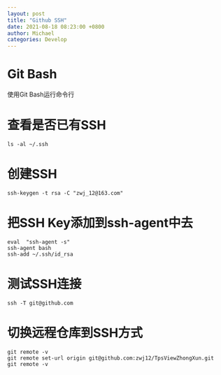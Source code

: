```yaml
---
layout: post
title: "Github SSH"
date: 2021-08-18 08:23:00 +0800
author: Michael
categories: Develop
---
```


# Git Bash
使用Git Bash运行命令行

# 查看是否已有SSH
	ls -al ~/.ssh

# 创建SSH
	ssh-keygen -t rsa -C "zwj_12@163.com"	


# 把SSH Key添加到ssh-agent中去
	eval  "ssh-agent -s"
	ssh-agent bash
	ssh-add ~/.ssh/id_rsa

# 测试SSH连接
	ssh -T git@github.com

# 切换远程仓库到SSH方式
	git remote -v
	git remote set-url origin git@github.com:zwj12/TpsViewZhongXun.git
	git remote -v
